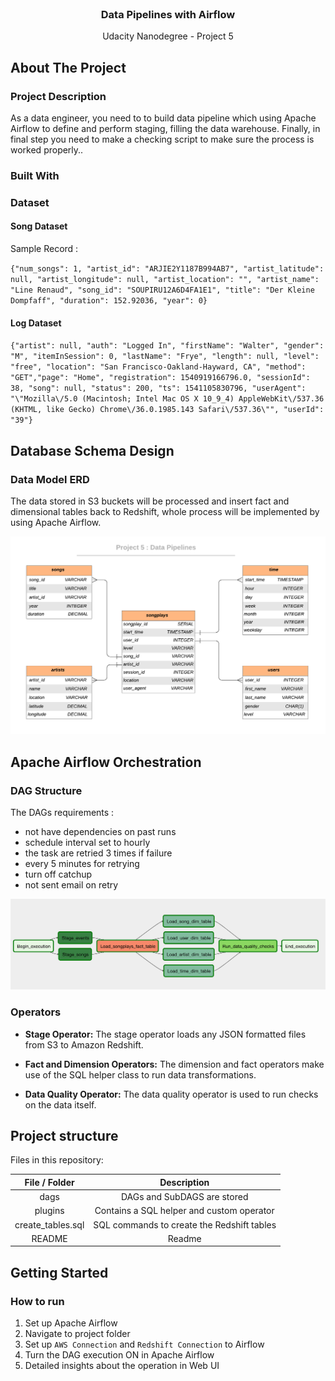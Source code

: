 <br/>
 <h3 align="center">Data Pipelines with Airflow</h3>
 <p align="center">
  Udacity Nanodegree - Project 5
  <br />


## About The Project

### Project Description

As a data engineer, you need to to build data pipeline which using Apache Airflow to define and perform staging, filling the data warehouse. 
Finally, in final step you need to make a checking script to make sure the process is worked properly..

### Built With

### Dataset

#### Song Dataset

Sample Record :

`
{"num_songs": 1, "artist_id": "ARJIE2Y1187B994AB7", "artist_latitude": null, "artist_longitude": null, "artist_location": "", "artist_name": "Line Renaud", "song_id": "SOUPIRU12A6D4FA1E1", "title": "Der Kleine Dompfaff", "duration": 152.92036, "year": 0}
`

#### Log Dataset

`
{"artist": null, "auth": "Logged In", "firstName": "Walter", "gender": "M", "itemInSession": 0, "lastName": "Frye", "length": null, "level": "free", "location": "San Francisco-Oakland-Hayward, CA", "method": "GET","page": "Home", "registration": 1540919166796.0, "sessionId": 38, "song": null, "status": 200, "ts": 1541105830796, "userAgent": "\"Mozilla\/5.0 (Macintosh; Intel Mac OS X 10_9_4) AppleWebKit\/537.36 (KHTML, like Gecko) Chrome\/36.0.1985.143 Safari\/537.36\"", "userId": "39"}
`



## Database Schema Design

### Data Model ERD

The data stored in S3 buckets will be processed and insert fact and dimensional tables back to Redshift, whole process will be implemented by using Apache Airflow.

![database](./images/database.png)

## Apache Airflow Orchestration 

### DAG Structure

The DAGs requirements :

- not have dependencies on past runs
- schedule interval set to hourly
- the task are retried 3 times if failure
- every 5 minutes for retrying
- turn off catchup
- not sent email on retry

![dag](./images/dag.png)

### Operators

-  **Stage Operator:** The stage operator loads any JSON formatted files from S3 to Amazon Redshift.

- **Fact and Dimension Operators:** The dimension and fact operators make use of the SQL helper class to run data transformations. 
- **Data Quality Operator:** The data quality operator is used to run checks on the data itself.

## Project structure

Files in this repository:

|   File / Folder   |                         Description                          |
| :---------------: | :----------------------------------------------------------: |
|       dags        | DAGs and SubDAGS are stored |
|  plugins  |        Contains a SQL helper and custom operator         |
| create_tables.sql | SQL commands to create the Redshift tables |
|      README       |                         Readme                         |




## Getting Started

### How to run
1. Set up Apache Airflow 
2. Navigate to project folder
3. Set up `AWS Connection` and `Redshift Connection` to Airflow
4. Turn the DAG execution ON in Apache Airflow
5. Detailed insights about the operation in Web UI



